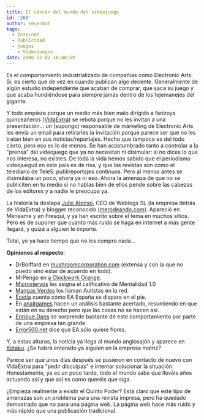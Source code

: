 ```yaml
---
title: El cáncer del mundo del videojuego
id: '260'
author: neverbot
tags:
  - Internet
  - Publicidad
  - juegos
    - Videojuegos
date: 2006-12-02 16:48:59
---
```


Es el comportamiento industrializado de compañías como Electronic Arts. Sí, es cierto que de vez en cuando publican algo decente. Generalmente de algún estudio independiente que acaban de comprar, que saca su juego y que acaba hundiéndose para siempre jamás dentro de los tejemanejes del gigante.

Y todo empieza porque un medio más bien malo dirigido a fanboys quinceañeros ([VidaExtra](http://www.vidaextra.com/)) se rebota porque no les invitan a una presentación... un (supongo) responsable de márketing de Electronic Arts les envía un email para retirarles la invitación porque parece ser que no les tratan bien en sus noticias/reportajes. Hecho que tampoco es del todo cierto, pero eso es lo de menos. Se han acostumbrado tanto a controlar a la "prensa" del videojuego que ya no necesitan ni disimular: si no dices lo que nos interesa, no existes. De toda la vida hemos sabido que el periodismo videojueguil en este país es de risa, y que las revistas son como el telediario de Tele5: publireportajes continuos. Pero al menos antes se disimulaba un poco, ahora ya ni eso. Ahora la amenaza de que no se publiciten en tu medio si no hablas bien de ellos pende sobre las cabezas de los editores y a nadie le preocupa ya.

La historia la destapa [Julio Alonso](http://www.merodeando.com/2006/11/30-electronic-arts-si-me-criticas-no-te-ajunto), CEO de Weblogs SL (la empresa detrás de VidaExtra) y blogger reconocido ([merodeando.com](http://www.merodeando.com/)). Apareció en Meneame y en Fresqui, y ya han escrito sobre el tema en muchos sitios. Pero es de suponer que cuanto más ruido se haga en internet a más gente llegará, y quizá a alguien le importe.

Total, yo ya hace tiempo que no les compro nada...

**Opiniones al respecto**:

*   DrBoiffard en [mushroomcorporation.com](http://www.mushroomcorporation.com/?p=60) (extensa y con la que no puedo sino estar de acuerdo en todo).
*   MrPengo en [a Clockwork Orange](http://www.cworange.net/index.php?entry=entry061201-120016).
*   [Microsiervos](http://www.microsiervos.com/archivo/weblogs/electronic-arts-mentalidad-1-0.html) les asigna el calificativo de Mentalidad 1.0
*   [Mangas Verdes](http://mangasverdes.es/2006/11/30/electronic-arts-autistas-en-la-red/) los llaman Autistas en la red.
*   [Ecetia](http://www.ecetia.com/2006/11/30/electronic-arts-espana-se-dispara-en-el-pie/) cuenta cómo EA España se dispara en el pie.
*   En [anaitgames](http://www.anait.es/?p=2191) hacen un análisis bastante acertado, resumiendo en que están en su derecho pero que las cosas no se hacen así.
*   [Enrique Dans](http://edans.blogspot.com/2006/11/independencia-y-sumision.html) se sorprende bastante de este comportamiento por parte de una empresa tan grande.
*   [Error500.net](http://error500.net/electronic-arts-quiere-flores) dice que EA sólo quiere flores.

Y, a estas alturas, la noticia ya llega al mundo anglosajón y aparece en [Kotaku](http://www.kotaku.com/gaming/ea/ea-punishes-spanish-site-for-negative-comments-218624.php). ¿Se habrá enterado ya alguien en la empresa matriz?

Parece ser que unos días después se pusieron en contacto de nuevo con VidaExtra para "pedir disculpas" e intentar solucionar la situación. Honestamente, ya es un poco tarde, todo el mundo sabe que lleváis años actuando así y que así es como queréis que siga.

¿Empieza realmente a existir el Quinto Poder? Está claro que este tipo de amenazas son un problema para una revista impresa, pero ha quedado demostrado que no para una página web. La página web hace más ruido y más rápido que una publicación tradicional.